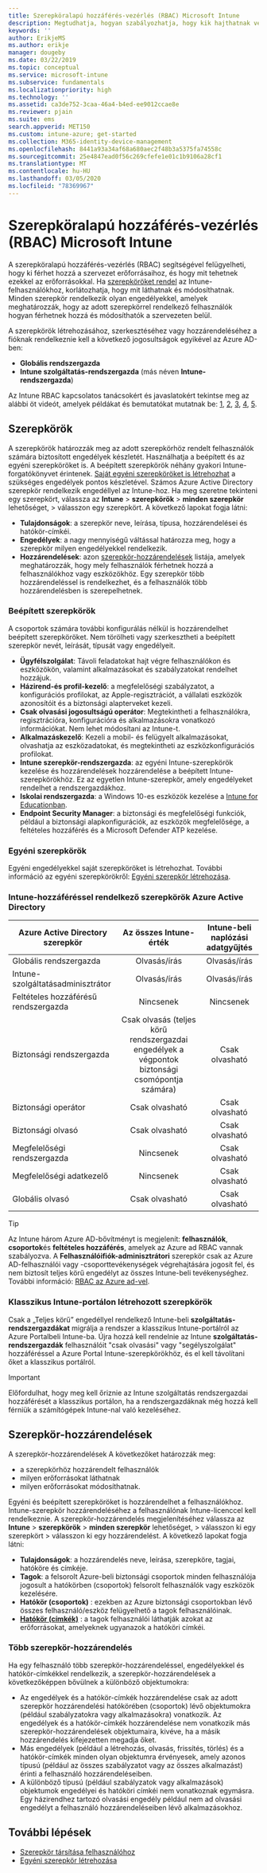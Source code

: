 ```yaml
---
title: Szerepköralapú hozzáférés-vezérlés (RBAC) Microsoft Intune
description: Megtudhatja, hogyan szabályozhatja, hogy kik hajthatnak végre műveleteket, és hogyan végezhet módosításokat a Microsoft Intuneban a RBAC használatával.
keywords: ''
author: ErikjeMS
ms.author: erikje
manager: dougeby
ms.date: 03/22/2019
ms.topic: conceptual
ms.service: microsoft-intune
ms.subservice: fundamentals
ms.localizationpriority: high
ms.technology: ''
ms.assetid: ca3de752-3caa-46a4-b4ed-ee9012ccae8e
ms.reviewer: pjain
ms.suite: ems
search.appverid: MET150
ms.custom: intune-azure; get-started
ms.collection: M365-identity-device-management
ms.openlocfilehash: 8441a93a34af68a680aec2f48b3a5375fa74558c
ms.sourcegitcommit: 25e4847ead0f56c269cfefe1e01c1b9106a28cf1
ms.translationtype: MT
ms.contentlocale: hu-HU
ms.lasthandoff: 03/05/2020
ms.locfileid: "78369967"
---
```

# <a name="role-based-access-control-rbac-with-microsoft-intune"></a>Szerepköralapú hozzáférés-vezérlés (RBAC) Microsoft Intune

A szerepköralapú hozzáférés-vezérlés (RBAC) segítségével felügyelheti, hogy ki férhet hozzá a szervezet erőforrásaihoz, és hogy mit tehetnek ezekkel az erőforrásokkal.  Ha [szerepköröket rendel](assign-role.md) az Intune-felhasználókhoz, korlátozhatja, hogy mit láthatnak és módosíthatnak. Minden szerepkör rendelkezik olyan engedélyekkel, amelyek meghatározzák, hogy az adott szerepkörrel rendelkező felhasználók hogyan férhetnek hozzá és módosíthatók a szervezeten belül.

A szerepkörök létrehozásához, szerkesztéséhez vagy hozzárendeléséhez a fióknak rendelkeznie kell a következő jogosultságok egyikével az Azure AD-ben:
- **Globális rendszergazda**
- **Intune szolgáltatás-rendszergazda** (más néven **Intune-rendszergazda**)

Az Intune RBAC kapcsolatos tanácsokért és javaslatokért tekintse meg az alábbi öt videót, amelyek példákat és bemutatókat mutatnak be: [1](https://www.youtube.com/watch?v=5deXLMLcnKY), [2](https://www.youtube.com/watch?v=38dnMBLuxbQ), [3](https://www.youtube.com/watch?v=6vqg9cAkMbY), [4](https://www.youtube.com/watch?v=5yOLajFFMHE), [5](https://www.youtube.com/watch?v=P5DDvsSF4Wk).

## <a name="roles"></a>Szerepkörök
A szerepkörök határozzák meg az adott szerepkörhöz rendelt felhasználók számára biztosított engedélyek készletét.
Használhatja a beépített és az egyéni szerepköröket is. A beépített szerepkörök néhány gyakori Intune-forgatókönyvet érintenek. [Saját egyéni szerepköröket is létrehozhat](create-custom-role.md) a szükséges engedélyek pontos készletével. Számos Azure Active Directory szerepkör rendelkezik engedéllyel az Intune-hoz.
Ha meg szeretne tekinteni egy szerepkört, válassza az **Intune** > **szerepkörök** > **minden szerepkör** lehetőséget, > válasszon egy szerepkört. A következő lapokat fogja látni:

- **Tulajdonságok**: a szerepkör neve, leírása, típusa, hozzárendelései és hatókör-címkéi. 
- **Engedélyek**: a nagy mennyiségű váltással határozza meg, hogy a szerepkör milyen engedélyekkel rendelkezik.
- **Hozzárendelések**: azon [szerepkör-hozzárendelések]( assign-role.md) listája, amelyek meghatározzák, hogy mely felhasználók férhetnek hozzá a felhasználókhoz vagy eszközökhöz. Egy szerepkör több hozzárendeléssel is rendelkezhet, és a felhasználók több hozzárendelésben is szerepelhetnek.

### <a name="built-in-roles"></a>Beépített szerepkörök
A csoportok számára további konfigurálás nélkül is hozzárendelhet beépített szerepköröket. Nem törölheti vagy szerkesztheti a beépített szerepkör nevét, leírását, típusát vagy engedélyeit.

- **Ügyfélszolgálat**: Távoli feladatokat hajt végre felhasználókon és eszközökön, valamint alkalmazásokat és szabályzatokat rendelhet hozzájuk.
- **Házirend-és profil-kezelő**: a megfelelőségi szabályzatot, a konfigurációs profilokat, az Apple-regisztrációt, a vállalati eszközök azonosítóit és a biztonsági alapterveket kezeli.
- **Csak olvasási jogosultságú operátor**: Megtekintheti a felhasználókra, regisztrációra, konfigurációra és alkalmazásokra vonatkozó információkat. Nem lehet módosítani az Intune-t.
- **Alkalmazáskezelő**: Kezeli a mobil- és felügyelt alkalmazásokat, olvashatja az eszközadatokat, és megtekintheti az eszközkonfigurációs profilokat.
- **Intune szerepkör-rendszergazda**: az egyéni Intune-szerepkörök kezelése és hozzárendelések hozzárendelése a beépített Intune-szerepkörökhöz. Ez az egyetlen Intune-szerepkör, amely engedélyeket rendelhet a rendszergazdákhoz.
- **Iskolai rendszergazda**: a Windows 10-es eszközök kezelése a [Intune for Educationban](../introduction-intune-education.md).
- **Endpoint Security Manager**: a biztonsági és megfelelőségi funkciók, például a biztonsági alapkonfigurációk, az eszközök megfelelősége, a feltételes hozzáférés és a Microsoft Defender ATP kezelése.

### <a name="custom-roles"></a>Egyéni szerepkörök
Egyéni engedélyekkel saját szerepköröket is létrehozhat. További információ az egyéni szerepkörökről: [Egyéni szerepkör létrehozása](create-custom-role.md).

### <a name="azure-active-directory-roles-with-intune-access"></a>Intune-hozzáféréssel rendelkező szerepkörök Azure Active Directory
| Azure Active Directory szerepkör | Az összes Intune-érték | Intune-beli naplózási adatgyűjtés |
| --- | :---: | :---: |
| Globális rendszergazda | Olvasás/írás | Olvasás/írás |
| Intune-szolgáltatásadminisztrátor | Olvasás/írás | Olvasás/írás |
| Feltételes hozzáférésű rendszergazda | Nincsenek | Nincsenek |
| Biztonsági rendszergazda | Csak olvasás (teljes körű rendszergazdai engedélyek a végpontok biztonsági csomópontja számára) | Csak olvasható |
| Biztonsági operátor | Csak olvasható | Csak olvasható |
| Biztonsági olvasó | Csak olvasható | Csak olvasható |
| Megfelelőségi rendszergazda | Nincsenek | Csak olvasható |
| Megfelelőségi adatkezelő | Nincsenek | Csak olvasható |
| Globális olvasó | Csak olvasható | Csak olvasható |

> [!TIP]
> Az Intune három Azure AD-bővítményt is megjelenít: **felhasználók**, **csoportok**és **feltételes hozzáférés**, amelyek az Azure ad RBAC vannak szabályozva. A **Felhasználóifiók-adminisztrátori** szerepkör csak az Azure AD-felhasználói vagy -csoporttevékenységek végrehajtására jogosít fel, és nem biztosít teljes körű engedélyt az összes Intune-beli tevékenységhez. További információ: [RBAC az Azure ad-vel](https://docs.microsoft.com/azure/active-directory/active-directory-assign-admin-roles).
### <a name="roles-created-in-the-intune-classic-portal"></a>Klasszikus Intune-portálon létrehozott szerepkörök
Csak a „Teljes körű” engedéllyel rendelkező Intune-beli **szolgáltatás-rendszergazdákat** migrálja a rendszer a klasszikus Intune-portálról az Azure Portalbeli Intune-ba. Újra hozzá kell rendelnie az Intune **szolgáltatás-rendszergazdák** felhasználóit "csak olvasási" vagy "segélyszolgálat" hozzáféréssel a Azure Portal Intune-szerepkörökhöz, és el kell távolítani őket a klasszikus portálról.
> [!IMPORTANT]
> Előfordulhat, hogy meg kell őriznie az Intune szolgáltatás rendszergazdai hozzáférését a klasszikus portálon, ha a rendszergazdáknak még hozzá kell férniük a számítógépek Intune-nal való kezeléséhez.

## <a name="role-assignments"></a>Szerepkör-hozzárendelések
A szerepkör-hozzárendelések A következőket határozzák meg:

- a szerepkörhöz hozzárendelt felhasználók
- milyen erőforrásokat láthatnak
- milyen erőforrásokat módosíthatnak.

Egyéni és beépített szerepköröket is hozzárendelhet a felhasználókhoz. Intune-szerepkör hozzárendeléséhez a felhasználónak Intune-licenccel kell rendelkeznie.
A szerepkör-hozzárendelés megjelenítéséhez válassza az **Intune** > **szerepkörök** > **minden szerepkör** lehetőséget, > válasszon ki egy szerepkört > válasszon ki egy hozzárendelést. A következő lapokat fogja látni:

- **Tulajdonságok**: a hozzárendelés neve, leírása, szerepköre, tagjai, hatóköre és címkéje.
- **Tagok**: a felsorolt Azure-beli biztonsági csoportok minden felhasználója jogosult a hatókörben (csoportok) felsorolt felhasználók vagy eszközök kezelésére.
- **Hatókör (csoportok)** : ezekben az Azure biztonsági csoportokban lévő összes felhasználó/eszköz felügyelhető a tagok felhasználóinak.
- **[Hatókör (címkék)](scope-tags.md)** : a tagok felhasználói láthatják azokat az erőforrásokat, amelyeknek ugyanazok a hatóköri címkéi.

### <a name="multiple-role-assignments"></a>Több szerepkör-hozzárendelés
Ha egy felhasználó több szerepkör-hozzárendeléssel, engedélyekkel és hatókör-címkékkel rendelkezik, a szerepkör-hozzárendelések a következőképpen bővülnek a különböző objektumokra:

- Az engedélyek és a hatókör-címkék hozzárendelése csak az adott szerepkör hozzárendelési hatókörében (csoportok) lévő objektumokra (például szabályzatokra vagy alkalmazásokra) vonatkozik. Az engedélyek és a hatókör-címkék hozzárendelése nem vonatkozik más szerepkör-hozzárendelések objektumaira, kivéve, ha a másik hozzárendelés kifejezetten megadja őket.
- Más engedélyek (például a létrehozás, olvasás, frissítés, törlés) és a hatókör-címkék minden olyan objektumra érvényesek, amely azonos típusú (például az összes szabályzatot vagy az összes alkalmazást) érinti a felhasználó hozzárendeléseiben.
- A különböző típusú (például szabályzatok vagy alkalmazások) objektumok engedélyei és hatóköri címkéi nem vonatkoznak egymásra. Egy házirendhez tartozó olvasási engedély például nem ad olvasási engedélyt a felhasználó hozzárendeléseiben lévő alkalmazásokhoz.

## <a name="next-steps"></a>További lépések
- [Szerepkör társítása felhasználóhoz](assign-role.md)
- [Egyéni szerepkör létrehozása](create-custom-role.md)
